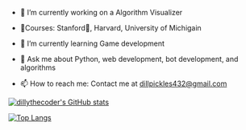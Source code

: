 

- 🔭 I’m currently working on a Algorithm Visualizer

- 📔Courses: Stanford🌲, Harvard, University of Michigain

- 🌱 I’m currently learning Game development

- 💬 Ask me about Python, web development, bot development, and algorithms

- 📫 How to reach me: Contact me at dillpickles432@gmail.com


[![dillythecoder's GitHub stats](https://github-readme-stats.vercel.app/api?username=dillythecoder)](https://github.com/anuraghazra/github-readme-stats)

[![Top Langs](https://github-readme-stats.vercel.app/api/top-langs/?username=dillythecoder&layout=compact)](https://github.com/dillythecoder/github-readme-stats)
